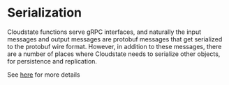 # Serialization

Cloudstate functions serve gRPC interfaces, and naturally the input messages and output messages are protobuf messages that get serialized to the protobuf wire format. However, in addition to these messages, there are a number of places where Cloudstate needs to serialize other objects, for persistence and replication.

See [here](/docs/src/main/paradox/user/lang/java/serialization.md) for more details
